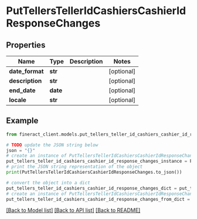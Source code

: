 # PutTellersTellerIdCashiersCashierIdResponseChanges


## Properties

Name | Type | Description | Notes
------------ | ------------- | ------------- | -------------
**date_format** | **str** |  | [optional] 
**description** | **str** |  | [optional] 
**end_date** | **date** |  | [optional] 
**locale** | **str** |  | [optional] 

## Example

```python
from fineract_client.models.put_tellers_teller_id_cashiers_cashier_id_response_changes import PutTellersTellerIdCashiersCashierIdResponseChanges

# TODO update the JSON string below
json = "{}"
# create an instance of PutTellersTellerIdCashiersCashierIdResponseChanges from a JSON string
put_tellers_teller_id_cashiers_cashier_id_response_changes_instance = PutTellersTellerIdCashiersCashierIdResponseChanges.from_json(json)
# print the JSON string representation of the object
print(PutTellersTellerIdCashiersCashierIdResponseChanges.to_json())

# convert the object into a dict
put_tellers_teller_id_cashiers_cashier_id_response_changes_dict = put_tellers_teller_id_cashiers_cashier_id_response_changes_instance.to_dict()
# create an instance of PutTellersTellerIdCashiersCashierIdResponseChanges from a dict
put_tellers_teller_id_cashiers_cashier_id_response_changes_from_dict = PutTellersTellerIdCashiersCashierIdResponseChanges.from_dict(put_tellers_teller_id_cashiers_cashier_id_response_changes_dict)
```
[[Back to Model list]](../README.md#documentation-for-models) [[Back to API list]](../README.md#documentation-for-api-endpoints) [[Back to README]](../README.md)


